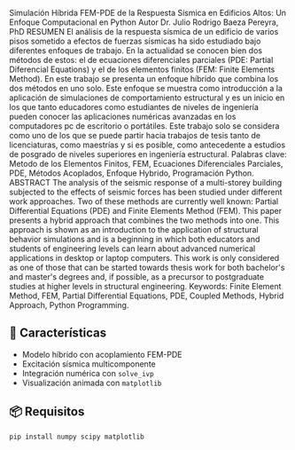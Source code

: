 Simulación Híbrida FEM-PDE de la Respuesta Sísmica en Edificios Altos: Un Enfoque Computacional en Python
Autor	Dr. Julio Rodrigo Baeza Pereyra, PhD
RESUMEN
El análisis de la respuesta sísmica de un edificio de varios pisos sometido a efectos de fuerzas sísmicas ha sido estudiado bajo diferentes enfoques de trabajo. En la actualidad se conocen bien dos métodos de estos: el de ecuaciones diferenciales parciales (PDE: Partial Diferencial Equations) y el de los elementos finitos (FEM: Finite Elements Method). En este trabajo se presenta un enfoque híbrido que combina los dos métodos en uno solo. Este enfoque se muestra como introducción a la aplicación de simulaciones de comportamiento estructural y es un inicio en los que tanto educadores como estudiantes de niveles de ingeniería pueden conocer las aplicaciones numéricas avanzadas en los computadores pc de escritorio o portátiles. Este trabajo solo se considera como uno de los que se puede partir hacia trabajos de tesis tanto de licenciaturas, como maestrías y si es posible, como antecedente a estudios de posgrado de niveles superiores en ingeniería estructural.
Palabras clave: Metodo de los Elementos Finitos, FEM, Ecuaciones Diferenciales Parciales, PDE, Métodos Acoplados, Enfoque Hybrido, Programación Python.
ABSTRACT
The analysis of the seismic response of a multi-storey building subjected to the effects of seismic forces has been studied under different work approaches. Two of these methods are currently well known: Partial Differential Equations (PDE) and Finite Elements Method (FEM). This paper presents a hybrid approach that combines the two methods into one. This approach is shown as an introduction to the application of structural behavior simulations and is a beginning in which both educators and students of engineering levels can learn about advanced numerical applications in desktop or laptop computers. This work is only considered as one of those that can be started towards thesis work for both bachelor's and master's degrees and, if possible, as a precursor to postgraduate studies at higher levels in structural engineering.
Keywords: Finite Element Method, FEM, Partial Differential Equations, PDE, Coupled Methods, Hybrid Approach, Python Programming.



## 📌 Características

- Modelo híbrido con acoplamiento FEM-PDE
- Excitación sísmica multicomponente
- Integración numérica con `solve_ivp`
- Visualización animada con `matplotlib`

## 📦 Requisitos

```bash
pip install numpy scipy matplotlib
